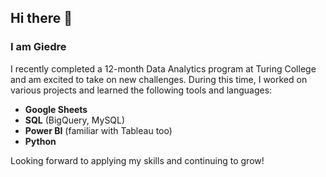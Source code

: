 ## Hi there 👋 

### I am Giedre

I recently completed a 12-month Data Analytics program at Turing College and am excited to take on new challenges. During this time, I worked on various projects and learned the following tools and languages:

- **Google Sheets**
- **SQL** (BigQuery, MySQL)
- **Power BI** (familiar with Tableau too)
- **Python**

Looking forward to applying my skills and continuing to grow!

















<!--
**GiedreKar/GiedreKar** is a ✨ _special_ ✨ repository because its `README.md` (this file) appears on your GitHub profile.

Here are some ideas to get you started:

- 🔭 I’m currently working on ...
- 🌱 I’m currently learning ...
- 👯 I’m looking to collaborate on ...
- 🤔 I’m looking for help with ...
- 💬 Ask me about ...
- 📫 How to reach me: ...
- 😄 Pronouns: ...
- ⚡ Fun fact: ...
-->
